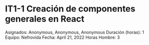 # IT1-1 Creación de componentes generales en React

Asignados: Anonymous, Anonymous, Anonymous
Duración (horas): 1
Equipo: Nefrovida
Fecha: April 21, 2022
Horas Hombre: 3